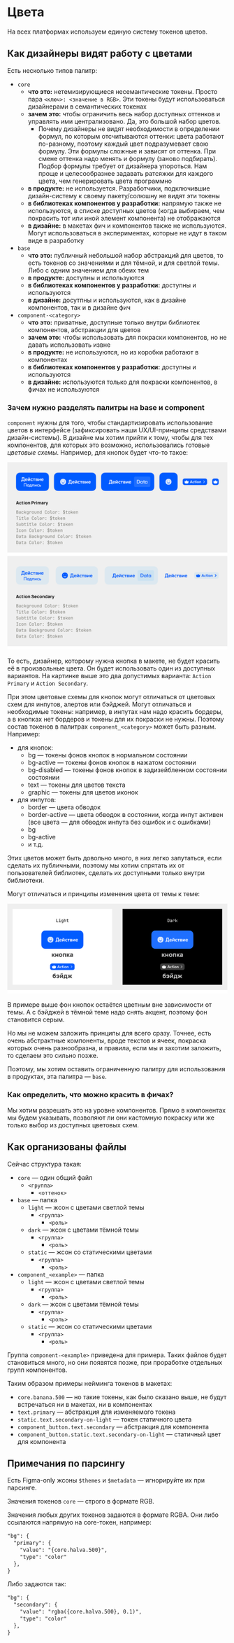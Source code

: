 # Цвета

На всех платформах используем единую систему токенов цветов.

## Как дизайнеры видят работу с цветами

Есть несколько типов палитр:
- `core`
  - **что это:** нетемизирующиеся несемантические токены. Просто пара `<ключ>: <значение в RGB>`. 
    Эти токены будут использоваться дизайнерами в семантических токенах
  - **зачем это:** чтобы ограничить весь набор доступных оттенков и управлять ими централизовано.
    Да, это большой набор цветов.
    - Почему дизайнеры не видят необходимости в определении формул, 
      по которым отсчитываются оттенки: цвета работают по-разному, поэтому каждый цвет 
      подразумевает свою формулу. Эти формулы сложные и зависят от оттенка. При смене оттенка надо 
      менять и формулу (заново подбирать). Подбор формулы требует от дизайнера упороться. Нам 
      проще и целесообразнее задавать ратсяжки для каждого цвета, чем генерировать цвета программно 
  - **в продукте:** не используется. Разработчики, подключившие дизайн-систему к своему 
    пакету/солюшну не видят эти токены
  - **в библиотеках компонентов у разработки:** напрямую также не используются, в списке доступных цветов (когда 
    выбираем, чем покрасить тот или иной элемент компонента) не отображаются
  - **в дизайне:** в макетах фич и компонентов также не используются. Могут использоваться в 
    экспериментах, которые не идут в таком виде в разработку
- `base`
  - **что это:** публичный небольшой набор абстракций для цветов, то есть токенов со значениями и 
    для 
    тёмной, и для 
    светлой темы. Либо с одним значением для обеих тем
  - **в продукте:** доступны и используются
  - **в библиотеках компонентов у разработки:** доступны и используются
  - **в дизайне:** досутпны и используются, как в дизайне компонентов, так и в дизайне фич
- `component-<category>`
  - **что это:** приватные, доступные только внутри библиотек компонентов, абстракции для цветов
  - **зачем это:** чтобы использовать для покраски компонентов, но не давать использовать извне
  - **в продукте:** не используются, но из коробки работают в компонентах
  - **в библиотеках компонентов у разработки:** доступны и используются
  - **в дизайне:** используются только для покраски компонентов, в фичах не используются

### Зачем нужно разделять палитры на base и component

`component` нужны для того, чтобы стандартизировать использование цветов в интерфейсе 
(зафиксировать 
наши UX/UI-принципы средствами дизайн-системы). В дизайне мы хотим прийти к тому, чтобы для тех 
компонентов, для которых это возможно, использовались готовые _цветовые схемы_. Например, для 
кнопок будет что-то такое:

![colors_01.png](../../demo/colors_01.png)

То есть, дизайнер, которому нужна кнопка в макете, не будет красить её в произвольные цвета. Он 
будет использовать один из доступных вариантов. На картинке выше это два допустимых варианта: 
`Action Primary` и `Action Secondary`.

При этом цветовые схемы для кнопок могут отличаться от цветовых схем для инпутов, алертов или 
бэйджей. Могут отличаться и необходимые токены: например, в инпутах нам надо красить бордеры, а 
в кнопках нет бордеров и токены для их покраски не нужны. Поэтому состав токенов в палитрах 
`component_<category>` может быть разным. Например:
- для кнопок:
  - bg — токены фонов кнопок в нормальном состоянии
  - bg-active — токены фонов кнопок в нажатом состоянии
  - bg-disabled — токены фонов кнопок в задизейбленном состоянии состоянии
  - text — токены для цветов текста
  - graphic — токены для цветов иконок
- для инпутов:
  - border — цвета обводок
  - border-active — цвета обводок в состоянии, когда инпут активен (все цвета — для обводок 
    инпута без ошибок и с ошибками)
  - bg
  - bg-active
  - и т.д.

Этих цветов может быть довольно много, в них легко запутаться, если сделать их публичными, 
поэтому мы хотим спрятать их от пользователей библиотек, сделать их доступными только внутри 
библиотеки.

Могут отличаться и принципы изменения цвета от темы к теме:

![colors_02.png](../../demo/colors_02.png)

В примере выше фон кнопок остаётся цветным вне зависимости от темы. А с бэйджей в тёмной теме 
надо снять акцент, поэтому фон становится серым.

Но мы не можем заложить принципы для всего сразу. Точнее, есть очень абстрактные компоненты, 
вроде текстов и ячеек, покраска которых очень разнообразна, и правила, если мы и захотим 
заложить, то сделаем это сильно позже.

Поэтому, мы хотим оставить ограниченную палитру для использования в продуктах, эта палитра 
— `base`.

### Как определить, что можно красить в фичах?

Мы хотим разрешать это на уровне компонентов. Прямо в компонентах мы будем указывать, 
позволяют ли они кастомную покраску или же только выбор из доступных цветовых схем. 

## Как организованы файлы

Сейчас структура такая:
- `core` — один общий файл
  - `<группа>`
    - `<оттенок>`
- `base` — папка
  - `light` — жсон с цветами светлой темы
    - `<группа>`
      - `<роль>`
  - `dark` — жсон с цветами тёмной темы
    - `<группа>`
      - `<роль>`
  - `static` — жсон со статическими цветами
    - `<группа>`
      - `<роль>`
- `component_<example>` — папка
  - `light` — жсон с цветами светлой темы
    - `<группа>`
      - `<роль>`
  - `dark` — жсон с цветами тёмной темы
    - `<группа>`
      - `<роль>`
  - `static` — жсон со статическими цветами
    - `<группа>`
      - `<роль>`

Группа `component-<example>` приведена для примера. Таких файлов будет становиться много, но они
появятся позже, при проработке отдельных групп компонентов.

Таким образом примеры нейминга токенов в макетах:
- `core.banana.500` — но такие токены, как было сказано выше, не будут встречаться ни в макетах, 
  ни в компонентах
- `text.primary` — абстракция для изменяемого токена
- `static.text.secondary-on-light` — токен статичного цвета
- `component_button.text.secondary` — абстракция для компонента
- `component_button.static.text.secondary-on-light` — статичный цвет для компонента

## Примечания по парсингу 

Есть Figma-only жсоны `$themes` и `$metadata` — игнорируйте их при парсинге.

Значения токенов `core` — строго в формате RGB.

Значения любых других токенов задаются в формате RGBA. Они либо ссылаются напрямую на core-токен, 
например:
```
"bg": {
  "primary": {
    "value": "{core.halva.500}",
    "type": "color"
  },
}
```

Либо задаются так:
```
"bg": {
  "secondary": {
    "value": "rgba({core.halva.500}, 0.1)",
    "type": "color"
  },
}
```